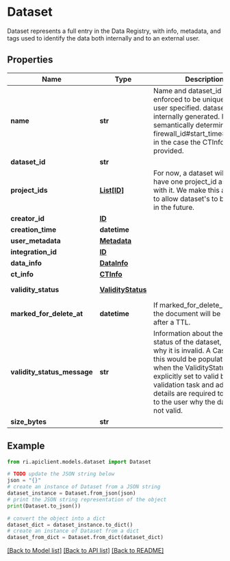 # Dataset

Dataset represents a full entry in the Data Registry, with info, metadata, and tags used to identify the data both internally and to an external user.

## Properties

Name | Type | Description | Notes
------------ | ------------- | ------------- | -------------
**name** | **str** | Name and dataset_id are both enforced to be unique. Name is user specified. dataset_id is internally generated. It is semantically determined as firewall_id#start_time#end_time in the case the CTInfo is provided. | [optional] 
**dataset_id** | **str** |  | [optional] 
**project_ids** | [**List[ID]**](ID.md) | For now, a dataset will only have one project_id associated with it. We make this an array to allow dataset&#39;s to be shared in the future. | [optional] 
**creator_id** | [**ID**](ID.md) |  | [optional] 
**creation_time** | **datetime** |  | [optional] 
**user_metadata** | [**Metadata**](Metadata.md) |  | [optional] 
**integration_id** | [**ID**](ID.md) |  | [optional] 
**data_info** | [**DataInfo**](DataInfo.md) |  | [optional] 
**ct_info** | [**CTInfo**](CTInfo.md) |  | [optional] 
**validity_status** | [**ValidityStatus**](ValidityStatus.md) |  | [optional] [default to ValidityStatus.UNSPECIFIED]
**marked_for_delete_at** | **datetime** | If marked_for_delete_at is set, the document will be deleted after a TTL. | [optional] 
**validity_status_message** | **str** | Information about the validity status of the dataset, such as why it is invalid.  A Case where this would be populated is when the ValidityStatus is not explicitly set to valid by the XP validation task and additional details are required to convey to the user why the dataset is not valid. | [optional] 
**size_bytes** | **str** |  | [optional] 

## Example

```python
from ri.apiclient.models.dataset import Dataset

# TODO update the JSON string below
json = "{}"
# create an instance of Dataset from a JSON string
dataset_instance = Dataset.from_json(json)
# print the JSON string representation of the object
print(Dataset.to_json())

# convert the object into a dict
dataset_dict = dataset_instance.to_dict()
# create an instance of Dataset from a dict
dataset_from_dict = Dataset.from_dict(dataset_dict)
```
[[Back to Model list]](../README.md#documentation-for-models) [[Back to API list]](../README.md#documentation-for-api-endpoints) [[Back to README]](../README.md)

